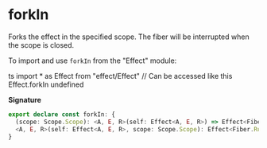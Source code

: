 # forkIn

Forks the effect in the specified scope. The fiber will be interrupted
when the scope is closed.

To import and use `forkIn` from the "Effect" module:

ts
import \* as Effect from "effect/Effect"
// Can be accessed like this
Effect.forkIn
undefined

**Signature**

```ts
export declare const forkIn: {
  (scope: Scope.Scope): <A, E, R>(self: Effect<A, E, R>) => Effect<Fiber.RuntimeFiber<A, E>, never, R>
  <A, E, R>(self: Effect<A, E, R>, scope: Scope.Scope): Effect<Fiber.RuntimeFiber<A, E>, never, R>
}
```
